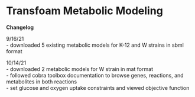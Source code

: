 # Transfoam Metabolic Modeling

**Changelog**

9/16/21\
	- downloaded 5 existing metabolic models for K-12 and W strains in sbml format

10/14/21\
	- downloaded 2 metabolic models for W strain in mat format\
	- followed cobra toolbox documentation to browse genes, reactions, and metabolites in both reactions\
	- set glucose and oxygen uptake constraints and viewed objective function